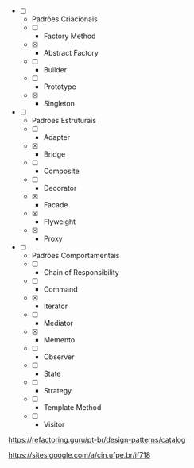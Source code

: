 - [ ] - Padrões Criacionais
  - [ ] - Factory Method
  - [x] - Abstract Factory
  - [ ] - Builder
  - [ ] - Prototype
  - [x] - Singleton
  
- [ ] - Padrões Estruturais
  - [ ] - Adapter
  - [x] - Bridge
  - [ ] - Composite
  - [ ] - Decorator
  - [x] - Facade
  - [x] - Flyweight
  - [x] - Proxy
  
- [ ] - Padrões Comportamentais
  - [ ] - Chain of Responsibility
  - [ ] - Command
  - [x] - Iterator
  - [ ] - Mediator
  - [x] - Memento
  - [ ] - Observer
  - [ ] - State
  - [ ] - Strategy
  - [ ] - Template Method
  - [ ] - Visitor
  
https://refactoring.guru/pt-br/design-patterns/catalog

https://sites.google.com/a/cin.ufpe.br/if718
